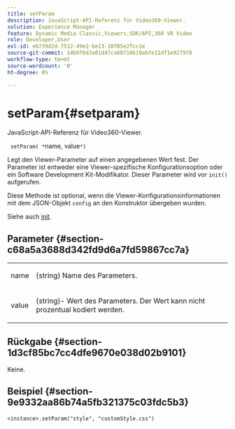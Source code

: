 ```yaml
---
title: setParam
description: JavaScript-API-Referenz für Video360-Viewer.
solution: Experience Manager
feature: Dynamic Media Classic,Viewers,SDK/API,360 VR Video
role: Developer,User
exl-id: eb739d2d-7512-49e2-be13-10f05e2fcc1e
source-git-commit: 14b9f6d3a01d47ca60710b19abfe11df1e927978
workflow-type: tm+mt
source-wordcount: '0'
ht-degree: 0%

---
```


# setParam{#setparam}

JavaScript-API-Referenz für Video360-Viewer.

` setParam( *`name, value`*)`

Legt den Viewer-Parameter auf einen angegebenen Wert fest. Der Parameter ist entweder eine Viewer-spezifische Konfigurationsoption oder ein Software Development Kit-Modifikator. Dieser Parameter wird vor `init()` aufgerufen.

Diese Methode ist optional, wenn die Viewer-Konfigurationsinformationen mit dem JSON-Objekt `config` an den Konstruktor übergeben wurden.

Siehe auch [init](../../../c-html5-aem-asset-viewers/c-html5-aem-video360/c-html5-aem-video360-javascriptapiref/r-html5-aem-video360-javascriptapiref-init.md#reference-aee94dd92a28410784f7a1792e28683b).

## Parameter {#section-c68a5a3688d342fd9d6a7fd59867cc7a}

<table id="table_896DFF34A68A403DB93A6D597461A573"> 
 <tbody> 
  <tr> 
   <td colname="col1"> <p> <span class="codeph"> <span class="varname"> name  </span> </span> </p> </td> 
   <td colname="col2"> <p> <span class="codeph"> {string}  </span> Name des Parameters. </p> </td> 
  </tr> 
  <tr> 
   <td colname="col1"> <p> <span class="codeph"> <span class="varname"> value  </span> </span> </p> </td> 
   <td colname="col2"> <p> <span class="codeph"> {string}- </span> Wert des Parameters. Der Wert kann nicht prozentual kodiert werden. </p> </td> 
  </tr> 
 </tbody> 
</table>

## Rückgabe {#section-1d3cf85bc7cc4dfe9670e038d02b9101}

Keine.

## Beispiel {#section-9e9332aa86b74a5fb321375c03fdc5b3}

```
<instance>.setParam("style", "customStyle.css")
```
